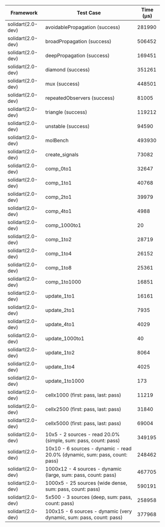 | Framework | Test Case | Time (μs) |
| --- | --- | --- |
| solidart(2.0-dev) | avoidablePropagation (success) | 281990 |
| solidart(2.0-dev) | broadPropagation (success) | 506452 |
| solidart(2.0-dev) | deepPropagation (success) | 169451 |
| solidart(2.0-dev) | diamond (success) | 351261 |
| solidart(2.0-dev) | mux (success) | 448501 |
| solidart(2.0-dev) | repeatedObservers (success) | 81005 |
| solidart(2.0-dev) | triangle (success) | 119212 |
| solidart(2.0-dev) | unstable (success) | 94590 |
| solidart(2.0-dev) | molBench | 493930 |
| solidart(2.0-dev) | create_signals | 73082 |
| solidart(2.0-dev) | comp_0to1 | 32647 |
| solidart(2.0-dev) | comp_1to1 | 40768 |
| solidart(2.0-dev) | comp_2to1 | 39979 |
| solidart(2.0-dev) | comp_4to1 | 4988 |
| solidart(2.0-dev) | comp_1000to1 | 20 |
| solidart(2.0-dev) | comp_1to2 | 28719 |
| solidart(2.0-dev) | comp_1to4 | 26152 |
| solidart(2.0-dev) | comp_1to8 | 25361 |
| solidart(2.0-dev) | comp_1to1000 | 16851 |
| solidart(2.0-dev) | update_1to1 | 16161 |
| solidart(2.0-dev) | update_2to1 | 7935 |
| solidart(2.0-dev) | update_4to1 | 4029 |
| solidart(2.0-dev) | update_1000to1 | 40 |
| solidart(2.0-dev) | update_1to2 | 8064 |
| solidart(2.0-dev) | update_1to4 | 4025 |
| solidart(2.0-dev) | update_1to1000 | 173 |
| solidart(2.0-dev) | cellx1000 (first: pass, last: pass) | 11219 |
| solidart(2.0-dev) | cellx2500 (first: pass, last: pass) | 31840 |
| solidart(2.0-dev) | cellx5000 (first: pass, last: pass) | 69004 |
| solidart(2.0-dev) | 10x5 - 2 sources - read 20.0% (simple, sum: pass, count: pass) | 349195 |
| solidart(2.0-dev) | 10x10 - 6 sources - dynamic - read 20.0% (dynamic, sum: pass, count: pass) | 248462 |
| solidart(2.0-dev) | 1000x12 - 4 sources - dynamic (large, sum: pass, count: pass) | 467705 |
| solidart(2.0-dev) | 1000x5 - 25 sources (wide dense, sum: pass, count: pass) | 590191 |
| solidart(2.0-dev) | 5x500 - 3 sources (deep, sum: pass, count: pass) | 258958 |
| solidart(2.0-dev) | 100x15 - 6 sources - dynamic (very dynamic, sum: pass, count: pass) | 377968 |
